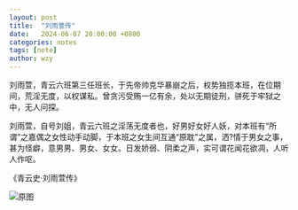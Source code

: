 ```yaml
---
layout: post
title:  "刘雨萱传"
date:   2024-06-07 20:00:00 +0800
categories: notes
tags: [note]
author: wzy
---
```

刘雨萱，青云六班第三任班长，于先帝帅克华暴崩之后，权势独揽本班，在位期间，荒淫无度，以权谋私。曾贪污受贿一亿有余，处以无期徒刑，骈死于牢狱之中，无人问探。

刘雨萱，自号刘姐，青云六班之淫荡无度者也，好男好女好人妖，对本班有“所谓”之嘉偶之女性动手动脚，于本班之女生间互通“原耽”之属，洒?情于男女之事，甚为怪癖，意男男、男女、女女。日发娇弱、阴柔之声，实可谓花闻花欲凋，人听人作呕。

《青云史·刘雨萱传》

![原图](/images/2024/06/07/note3.png)